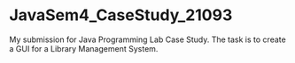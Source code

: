 # JavaSem4_CaseStudy_21093
My submission for Java Programming Lab Case Study. The task is to create a GUI for a Library Management System.
